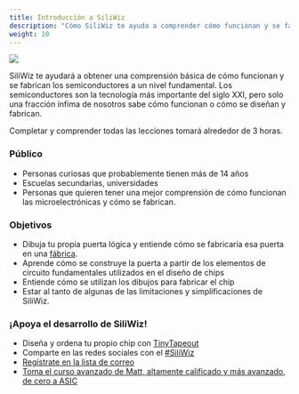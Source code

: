 ```yaml
---
title: Introducción a SiliWiz
description: "Cómo SiliWiz te ayuda a comprender cómo funcionan y se fabrican los semiconductores"
weight: 10
---
```


![](/images/siliwiz/image60.png?width=30pc)

SiliWiz te ayudará a obtener una comprensión básica de cómo funcionan y se fabrican los semiconductores a un nivel fundamental. Los semiconductores son la tecnología más importante del siglo XXI, pero solo una fracción ínfima de nosotros sabe cómo funcionan o cómo se diseñan y fabrican.

Completar y comprender todas las lecciones tomará alrededor de 3 horas.

### Público

* Personas curiosas que probablemente tienen más de 14 años
* Escuelas secundarias, universidades
* Personas que quieren tener una mejor comprensión de cómo funcionan las microelectrónicas y cómo se fabrican.

### Objetivos

* Dibuja tu propia puerta lógica y entiende cómo se fabricaría esa puerta en una [fábrica](https://www.zerotoasiccourse.com/terminology/foundry/).
* Aprende cómo se construye la puerta a partir de los elementos de circuito fundamentales utilizados en el diseño de chips
* Entiende cómo se utilizan los dibujos para fabricar el chip
* Estar al tanto de algunas de las limitaciones y simplificaciones de SiliWiz.

### ¡Apoya el desarrollo de SiliWiz!

* Diseña y ordena tu propio chip con [TinyTapeout](https://tinytapeout.com/es/)
* Comparte en las redes sociales con el [#SiliWiz](https://twitter.com/search?q%3D%2523siliwiz)
* [Regístrate en la lista de correo](https://zerotoasiccourse.com/newsletter)
* [Toma el curso avanzado de Matt, altamente calificado y más avanzado, de cero a ASIC](https://zerotoasiccourse.com)
